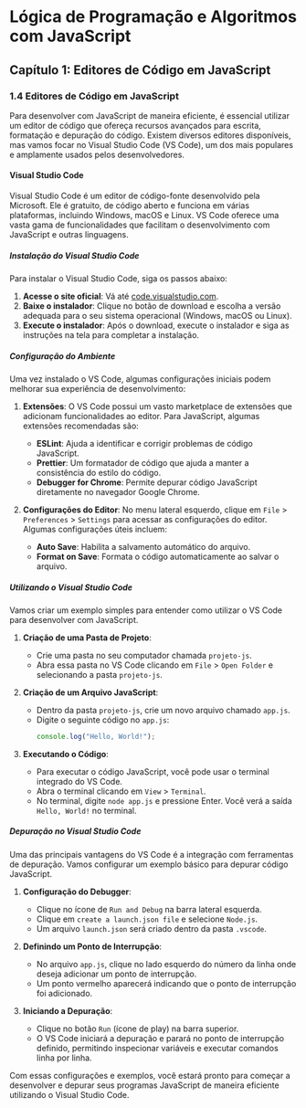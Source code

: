 
# Lógica de Programação e Algoritmos com JavaScript

## Capítulo 1: Editores de Código em JavaScript

### 1.4 Editores de Código em JavaScript

Para desenvolver com JavaScript de maneira eficiente, é essencial utilizar um editor de código que ofereça recursos avançados para escrita, formatação e depuração do código. Existem diversos editores disponíveis, mas vamos focar no Visual Studio Code (VS Code), um dos mais populares e amplamente usados pelos desenvolvedores.

#### Visual Studio Code

Visual Studio Code é um editor de código-fonte desenvolvido pela Microsoft. Ele é gratuito, de código aberto e funciona em várias plataformas, incluindo Windows, macOS e Linux. VS Code oferece uma vasta gama de funcionalidades que facilitam o desenvolvimento com JavaScript e outras linguagens.

##### Instalação do Visual Studio Code

Para instalar o Visual Studio Code, siga os passos abaixo:

1. **Acesse o site oficial**: Vá até [code.visualstudio.com](https://code.visualstudio.com/).
2. **Baixe o instalador**: Clique no botão de download e escolha a versão adequada para o seu sistema operacional (Windows, macOS ou Linux).
3. **Execute o instalador**: Após o download, execute o instalador e siga as instruções na tela para completar a instalação.

##### Configuração do Ambiente

Uma vez instalado o VS Code, algumas configurações iniciais podem melhorar sua experiência de desenvolvimento:

1. **Extensões**: O VS Code possui um vasto marketplace de extensões que adicionam funcionalidades ao editor. Para JavaScript, algumas extensões recomendadas são:
   - **ESLint**: Ajuda a identificar e corrigir problemas de código JavaScript.
   - **Prettier**: Um formatador de código que ajuda a manter a consistência do estilo do código.
   - **Debugger for Chrome**: Permite depurar código JavaScript diretamente no navegador Google Chrome.

2. **Configurações do Editor**: No menu lateral esquerdo, clique em `File` > `Preferences` > `Settings` para acessar as configurações do editor. Algumas configurações úteis incluem:
   - **Auto Save**: Habilita a salvamento automático do arquivo.
   - **Format on Save**: Formata o código automaticamente ao salvar o arquivo.

##### Utilizando o Visual Studio Code

Vamos criar um exemplo simples para entender como utilizar o VS Code para desenvolver com JavaScript.

1. **Criação de uma Pasta de Projeto**:
   - Crie uma pasta no seu computador chamada `projeto-js`.
   - Abra essa pasta no VS Code clicando em `File` > `Open Folder` e selecionando a pasta `projeto-js`.

2. **Criação de um Arquivo JavaScript**:
   - Dentro da pasta `projeto-js`, crie um novo arquivo chamado `app.js`.
   - Digite o seguinte código no `app.js`:
     ```javascript
     console.log("Hello, World!");
     ```

3. **Executando o Código**:
   - Para executar o código JavaScript, você pode usar o terminal integrado do VS Code.
   - Abra o terminal clicando em `View` > `Terminal`.
   - No terminal, digite `node app.js` e pressione Enter. Você verá a saída `Hello, World!` no terminal.

##### Depuração no Visual Studio Code

Uma das principais vantagens do VS Code é a integração com ferramentas de depuração. Vamos configurar um exemplo básico para depurar código JavaScript.

1. **Configuração do Debugger**:
   - Clique no ícone de `Run and Debug` na barra lateral esquerda.
   - Clique em `create a launch.json file` e selecione `Node.js`.
   - Um arquivo `launch.json` será criado dentro da pasta `.vscode`.

2. **Definindo um Ponto de Interrupção**:
   - No arquivo `app.js`, clique no lado esquerdo do número da linha onde deseja adicionar um ponto de interrupção.
   - Um ponto vermelho aparecerá indicando que o ponto de interrupção foi adicionado.

3. **Iniciando a Depuração**:
   - Clique no botão `Run` (ícone de play) na barra superior.
   - O VS Code iniciará a depuração e parará no ponto de interrupção definido, permitindo inspecionar variáveis e executar comandos linha por linha.

Com essas configurações e exemplos, você estará pronto para começar a desenvolver e depurar seus programas JavaScript de maneira eficiente utilizando o Visual Studio Code.

